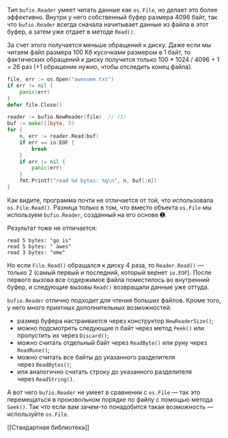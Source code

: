 Тип `bufio.Reader` умеет читать данные как `os.File`, но делает это более эффективно. Внутри у него собственный буфер размера 4096 байт, так что `bufio.Reader` всегда сначала начитывает данные из файла в этот буфер, а затем уже отдает в методе `Read()`.

За счет этого получается меньше обращений к диску. Даже если мы читаем файл размера 100 Кб кусочками размером в 1 байт, то фактических обращений к диску получится только 100 * 1024 / 4096 + 1 = 26 раз (+1 обращение нужно, чтобы отследить конец файла).

```go
file, err := os.Open("awesome.txt")
if err != nil {
    panic(err)
}
defer file.Close()

reader := bufio.NewReader(file)  // (1)
buf := make([]byte, 5)
for {
    n, err := reader.Read(buf)
    if err == io.EOF {
        break
    }
    if err != nil {
        panic(err)
    }
    fmt.Printf("read %d bytes: %q\n", n, buf[:n])
}
```

Как видите, программа почти не отличается от той, что использовала `os.File.Read()`. Разница только в том, что вместо объекта `os.File` мы используем `bufio.Reader`, созданный на его основе ➊.

Результат тоже не отличается:

```http
read 5 bytes: "go is"
read 5 bytes: " awes"
read 3 bytes: "ome"
```

Но если `File.Read()` обращался к диску 4 раза, то `Reader.Read()` — только 2 (самый первый и последний, который вернет `io.EOF`). После первого вызова все содержимое файла поместилось во внутренний буфер, и следующие вызовы `Read()` возвращали данные уже оттуда.

`bufio.Reader` отлично подходит для чтения больших файлов. Кроме того, у него много приятных дополнительных возможностей:

-   размер буфера настраивается через конструктор `NewReaderSize()`;
-   можно подсмотреть следующие n байт через метод `Peek()` или пропустить их через `Discard()`;
-   можно считать отдельный байт через `ReadByte()` или руну через `ReadRune()`;
-   можно считать все байты до указанного разделителя через `ReadBytes()`;
-   или аналогично считать строку до указанного разделителя через `ReadString()`.

А вот чего `bufio.Reader` не умеет в сравнении с `os.File` — так это перемещаться в произвольном порядке по файлу с помощью метода `Seek()`. Так что если вам зачем-то понадобится такая возможность — используйте `os.File`.

[[Стандартная библиотека]]